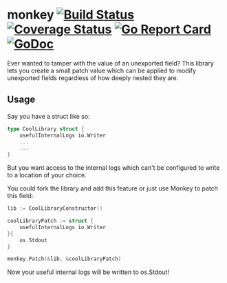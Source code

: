 # monkey [![Build Status](https://travis-ci.org/bradleyjkemp/monkey.svg?branch=master)](https://travis-ci.org/bradleyjkemp/monkey) [![Coverage Status](https://coveralls.io/repos/github/bradleyjkemp/monkey/badge.svg)](https://coveralls.io/github/bradleyjkemp/monkey?branch=master) [![Go Report Card](https://goreportcard.com/badge/github.com/bradleyjkemp/monkey)](https://goreportcard.com/report/github.com/bradleyjkemp/monkey) [![GoDoc](https://godoc.org/github.com/bradleyjkemp/monkey?status.svg)](https://godoc.org/github.com/bradleyjkemp/monkey)

Ever wanted to tamper with the value of an unexported field?
This library lets you create a small patch value which can be applied to modify unexported fields regardless of how deeply nested they are.

## Usage

Say you have a struct like so:
```go
type CoolLibrary struct {
	usefulInternalLogs io.Writer
	...
	...
}
```
But you want access to the internal logs which can't be configured to write to a location of your choice.

You could fork the library and add this feature or just use Monkey to patch this field:
```go
lib := CoolLibraryConstructor()

coolLibraryPatch := struct {
	usefulInternalLogs io.Writer
}{
	os.Stdout
}

monkey.Patch(&lib, &coolLibraryPatch)
```

Now your useful internal logs will be written to os.Stdout!

